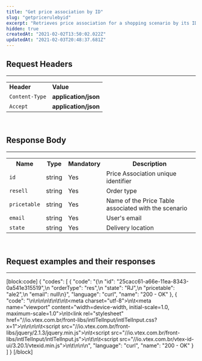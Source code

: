 ```yaml
---
title: "Get price association by ID"
slug: "getpricerulebyid"
excerpt: "Retrieves price association for a shopping scenario by its ID"
hidden: true
createdAt: "2021-02-02T13:50:02.022Z"
updatedAt: "2021-02-03T20:48:37.681Z"
---
```

## Request Headers 
---
<table>
  <tr>
        <td><b>Header</b></td>
        <td><b>Value</b></td>
    </tr>
    <tr>
        <td><code>Content-Type</code></td>
        <td><b>application/json</b></td>
    </tr>
  <tr>
        <td><code>Accept</code></td>
        <td><b>application/json</b></td>
    </tr>
</table>

<br>

## Response Body 
---

<table>
    <tr>
        <th>Name</th>
        <th>Type</th>
        <th>Mandatory</th>
        <th>Description</th>
    </tr>
    <tr>
        <td><code>id</code></td>
        <td>string</td>
        <td>Yes</td>
        <td>Price Association unique identifier</td>
    </tr>
    <tr>
        <td><code>resell</code></td>
        <td>string</td>
        <td>Yes</td>
        <td>Order type</td>
    </tr>
     <tr>
        <td><code>pricetable</code></td>
        <td>string</td>
        <td>Yes</td>
        <td>Name of the Price Table associated with the scenario</td>
    </tr>
         <tr>
        <td><code>email</code></td>
        <td>string</td>
        <td>Yes</td>
        <td>User's email</td>
    </tr>
         <tr>
        <td><code>state</code></td>
        <td>string</td>
        <td>Yes</td>
        <td>Delivery location</td>
    </tr>
     <tr>
</table>
<br>

## Request examples and their responses 
---
[block:code]
{
  "codes": [
    {
      "code": "{\n    \"id\": \"25cacc61-a66e-11ea-8343-0a541e315519\",\n    \"orderType\": \"res\",\n    \"state\": \"RJ\",\n    \"pricetable\": \"ale2\",\n    \"email\": null\n}",
      "language": "curl",
      "name": "200 - OK"
    },
    {
      "code": "<!doctype html>\n<html>\n\n<head>\n\t<script>\n\t\t(function(w,d,s,l,i){w[l]=w[l]||[];w[l].push({'gtm.start': new Date().getTime(),event:'gtm.js'});var f=d.getElementsByTagName(s)[0], j=d.createElement(s),dl=l!='dataLayer'?'&l='+l:'';j.async=true;j.src= '//www.googletagmanager.com/gtm.js?id='+i+dl;f.parentNode.insertBefore(j,f); })(window,document,'script','dataLayer','GTM-MB9QMPT');\n\t</script>\n\t<title>VTEX ID Authentication</title>\n\t<meta charset=\"utf-8\">\n\t<meta name=\"viewport\" content=\"width=device-width, initial-scale=1.0, maximum-scale=1.0\">\n\t<link rel=\"stylesheet\" href=\"//io.vtex.com.br/front-libs/intlTelInput/intlTelInput.css?x=1\">\n</head>\n\n<body>\n\t<script src=\"//io.vtex.com.br/front-libs/jquery/2.1.3/jquery.min.js\"></script>\n\t<script src=\"//io.vtex.com.br/front-libs/intlTelInput/intlTelInput.js\"></script>\n\t<script>\n\t\twindow.vtex = {};window.vtex.conciergeData = {\"accountName\":\"b2bstore\",\"environment\":\"stable\"};\n\t</script>\n\t<script src=\"//io.vtex.com.br/vtex-id-ui/3.20.1/vtexid.min.js\"></script>\n\t<script>\n\t\t$(function(){vtexid.start({returnUrl: vtexid.getReturnUrl()|| vtexid.getRedirectUrl() || \"/\",canClose: false});});\n\t</script>\n</body>\n\n</html>",
      "language": "curl",
      "name": "200 - OK"
    }
  ]
}
[/block]